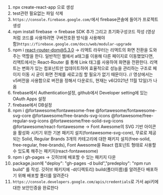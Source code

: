 1. npx create-react-app 으로 생성
2. test관련 필요없는 파일 삭제
3. `https://console.firebase.google.com/`에서 firebase콘솔에 들어가 프로젝트 생성
4. npm install firebase -> firebase SDK 추가 그리고 초기화구성코드 작성 (영상처럼 코드를 사용하려면 구버전호환 방식을 사용해야함)`https://firebase.google.com/docs/web/modular-upgrade`
5. npm i react-router-dom@5.3.0 -> 리액트 라우터는 리액트의 화면 전환을 도와주는 역할을 한다. 일반적인 웹에서 a태그를 이용해 다른 페이지로 이동했었다면, 리액트에서는 React-Router 를 통해 Link 태그를 사용하여 화면을 전환한다. 리액트는 변화가 있는 컴포넌트만 업데이트하여 효율적으로 성능을 관리하는 구조로 페이지 이동 시 굳이 화면 전체를 새로고침 할 필요가 없기 때문이다. // 영상에서는 v5버전을 사용함으로 버전을 정해서 다운로드, 현재는 v6(2021년 11월 12일)가 나옴
6. firebase에서 Authentication설정, github에서 Developer setting에 있는 OAuth Apps 설정
7. firebase에서 DB설정
8. npm i @fortawesome/fontawesome-free @fortawesome/fontawesome-svg-core @fortawesome/free-brands-svg-icons @fortawesome/free-regular-svg-icons @fortawesome/free-solid-svg-icons @fortawesome/react-fontawesome -> Font Awesome의 SVG 기반 아이콘을 활성화 시키기 위한 기본 패키지 설치(fontawesome-svg-core), 무료로 제공되는 Solid, Regular Brands 3개의 카테고리에 대한 패키지 설치(free-solid, free-regular, free-brands), Font Awesome을 React 컴포넌트 형태로 사용할 수 있도록 해주는 패키지(react-fontawesome)
9. npm i gh-pages -> 깃허브에 배포할 수 있는 패키지 다운
10. package.json에 "deploy": "gh-pages -d build","predeploy": "npm run build" 를 작성. 깃허브 패키지에 -d(디렉토리) build(폴더이름)를 알려준다 배포하기 위해 배포할 폴더를 알려준다
11. `https://console.developers.google.com/apis/credentials`로 가서 api키에 대한 보안인증을 완료한다
